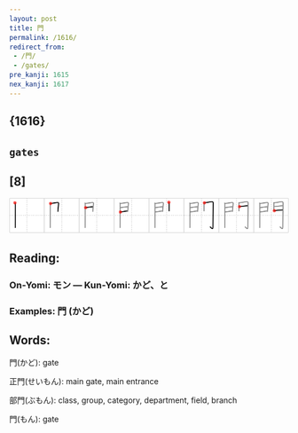 ```yaml
---
layout: post
title: 門
permalink: /1616/
redirect_from:
 - /門/
 - /gates/
pre_kanji: 1615
nex_kanji: 1617
---
```


## {1616}

## `gates`

## [8]

<div class="stroke"><img src="../images/E99680.png" /></div>

## Reading:

### On-Yomi: モン &mdash; Kun-Yomi: かど、と

### Examples: 門 (かど)

## Words:

門(かど): gate

正門(せいもん): main gate, main entrance

部門(ぶもん): class, group, category, department, field, branch

門(もん): gate
